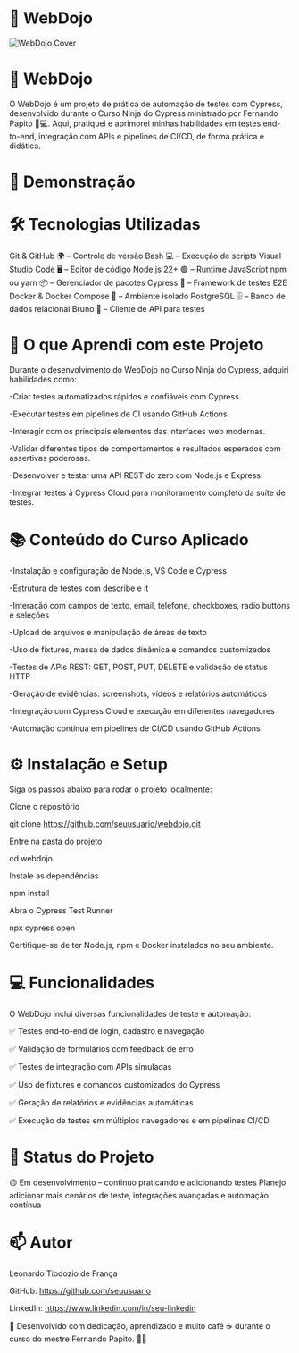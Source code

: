 # 🥋 WebDojo

![WebDojo Cover](.github/cover.png)

# 🚀 WebDojo

O WebDojo é um projeto de prática de automação de testes com Cypress, desenvolvido durante o Curso Ninja do Cypress ministrado por Fernando Papito 🥷💻.
Aqui, pratiquei e aprimorei minhas habilidades em testes end-to-end, integração com APIs e pipelines de CI/CD, de forma prática e didática.

# 📸 Demonstração


# 🛠️ Tecnologias Utilizadas

Git & GitHub 🌍 – Controle de versão
Bash 💻 – Execução de scripts
Visual Studio Code 🖥️ – Editor de código
Node.js 22+ 🟢 – Runtime JavaScript
npm ou yarn 📦 – Gerenciador de pacotes
Cypress 🧪 – Framework de testes E2E
Docker & Docker Compose 🐳 – Ambiente isolado
PostgreSQL 🗄 – Banco de dados relacional
Bruno 🔌 – Cliente de API para testes

# 🎯 O que Aprendi com este Projeto

Durante o desenvolvimento do WebDojo no Curso Ninja do Cypress, adquiri habilidades como:

-Criar testes automatizados rápidos e confiáveis com Cypress.

-Executar testes em pipelines de CI usando GitHub Actions.

-Interagir com os principais elementos das interfaces web modernas.

-Validar diferentes tipos de comportamentos e resultados esperados com assertivas poderosas.

-Desenvolver e testar uma API REST do zero com Node.js e Express.

-Integrar testes à Cypress Cloud para monitoramento completo da suíte de testes.

# 📚 Conteúdo do Curso Aplicado

-Instalação e configuração de Node.js, VS Code e Cypress

-Estrutura de testes com describe e it

-Interação com campos de texto, email, telefone, checkboxes, radio buttons e seleções

-Upload de arquivos e manipulação de áreas de texto

-Uso de fixtures, massa de dados dinâmica e comandos customizados

-Testes de APIs REST: GET, POST, PUT, DELETE e validação de status HTTP

-Geração de evidências: screenshots, vídeos e relatórios automáticos

-Integração com Cypress Cloud e execução em diferentes navegadores

-Automação contínua em pipelines de CI/CD usando GitHub Actions

# ⚙️ Instalação e Setup

Siga os passos abaixo para rodar o projeto localmente:

Clone o repositório

git clone https://github.com/seuusuario/webdojo.git

Entre na pasta do projeto

cd webdojo

Instale as dependências

npm install

Abra o Cypress Test Runner

npx cypress open

Certifique-se de ter Node.js, npm e Docker instalados no seu ambiente.

# 💻 Funcionalidades

O WebDojo inclui diversas funcionalidades de teste e automação:

✅ Testes end-to-end de login, cadastro e navegação

✅ Validação de formulários com feedback de erro

✅ Testes de integração com APIs simuladas

✅ Uso de fixtures e comandos customizados do Cypress

✅ Geração de relatórios e evidências automáticas

✅ Execução de testes em múltiplos navegadores e em pipelines CI/CD

# 📌 Status do Projeto

🟡 Em desenvolvimento – continuo praticando e adicionando testes
Planejo adicionar mais cenários de teste, integrações avançadas e automação contínua

# 📫 Autor

Leonardo Tiodozio de França

GitHub: https://github.com/seuusuario

LinkedIn: https://www.linkedin.com/in/seu-linkedin

💙 Desenvolvido com dedicação, aprendizado e muito café ☕ durante o curso do mestre Fernando Papito. 🚀🔥
